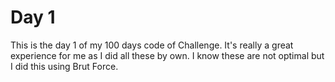 # Day 1

This is the day 1 of my 100 days code of Challenge. It's really a great experience for me as I did all these by own. I know these are not optimal but I did this using Brut Force.